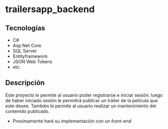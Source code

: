 # trailersapp_backend


<h2> Tecnologías </h2>

* C# 
* Asp.Net Core 
* SQL Server 
* Entityframework 
* JSON Web Tokens 
* etc. 

<h2> Descripción </h2>

Este proyecto le permite al usuario poder registrarse e iniciar sesión; luego de haber iniciado sesión le permitirá publicar un tráiler de la película que este desee. También le permite al usuario realizar un mantenimiento del contenido publicado.

* Proximamente haré su implementación con un front-end
